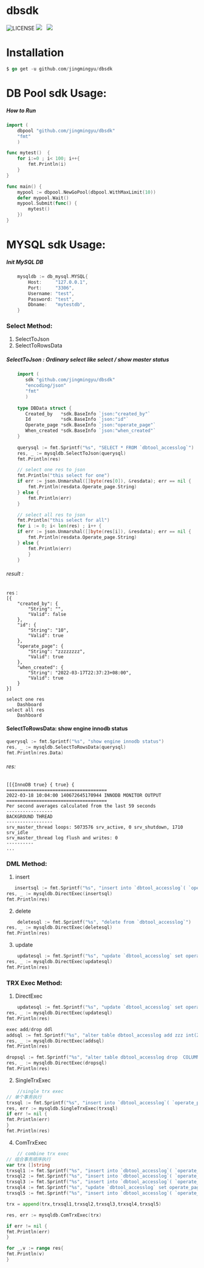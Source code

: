
# dbsdk
![LICENSE](https://img.shields.io/badge/license-AGPL%20-blue.svg)
![](https://img.shields.io/badge/build-release-brightgreen.svg)  
![](https://img.shields.io/badge/version-v1.1.2-brightgreen.svg)

#  Installation

```go
$ go get -u github.com/jingmingyu/dbsdk 
```

# DB Pool sdk Usage:
##### How to Run
```go
import (
    dbpool "github.com/jingmingyu/dbsdk"
    "fmt"
    )

func mytest()  {
	for i:=0 ; i< 100; i++{
		fmt.Println(i)
	}
}

func main() {
	mypool := dbpool.NewGoPool(dbpool.WithMaxLimit(10))
	defer mypool.Wait()
	mypool.Submit(func() {
		mytest()
	})
}
```

# MYSQL sdk Usage:
##### Init MySQL DB
```go
    mysqldb := db_mysql.MYSQL{
		Host:     "127.0.0.1",
		Port:     "3306",
		Username: "test",
		Password: "test",
		Dbname:   "mytestdb",
	}
```
### Select  Method:
1. SelectToJson
2. SelectToRowsData

##### SelectToJson : Ordinary select  like select / show master status
```go
    import (
       sdk "github.com/jingmingyu/dbsdk"
       "encoding/json"
       "fmt"
       )
        
    type DBData struct {
       Created_by   *sdk.BaseInfo `json:"created_by"`
       Id           *sdk.BaseInfo `json:"id"`
       Operate_page *sdk.BaseInfo `json:"operate_page"`
       When_created *sdk.BaseInfo `json:"when_created"`
    }
		
	querysql := fmt.Sprintf("%s", "SELECT * FROM `dbtool_accesslog`")
	res, _ := mysqldb.SelectToJson(querysql)
	fmt.Println(res)

	// select one res to json 
	fmt.Println("this select for one")
	if err := json.Unmarshal([]byte(res[0]), &resdata); err == nil {
		fmt.Println(resdata.Operate_page.String)
	} else {
		fmt.Println(err)
	}

	// select all res to json 
	fmt.Println("this select for all")
	for i := 0; i< len(res) ; i++ {
	if err := json.Unmarshal([]byte(res[i]), &resdata); err == nil {
		fmt.Println(resdata.Operate_page.String)
	} else {
		fmt.Println(err)
		}
	}
```
###### result :
```azure
res：
[{
    "created_by": {
        "String": "",
        "Valid": false
    },
    "id": {
        "String": "10",
        "Valid": true
    },
    "operate_page": {
        "String": "zzzzzzzz",
        "Valid": true
    },
    "when_created": {
        "String": "2022-03-17T22:37:23+08:00",
        "Valid": true
    }
}]

select one res 
	Dashboard
select all res 
	Dashboard
```

#### SelectToRowsData:  show engine innodb status
```go
querysql := fmt.Sprintf("%s", "show engine innodb status")
res, _ := mysqldb.SelectToRowsData(querysql)
fmt.Println(res.Data)
```
###### res:
```azure
[[{InnoDB true} { true} {
=====================================
2022-03-18 10:04:00 140672645170944 INNODB MONITOR OUTPUT
=====================================
Per second averages calculated from the last 59 seconds
-----------------
BACKGROUND THREAD
-----------------
srv_master_thread loops: 5073576 srv_active, 0 srv_shutdown, 1710 srv_idle
srv_master_thread log flush and writes: 0
----------
...
```
### DML  Method:
1. insert
 ```go
	insertsql := fmt.Sprintf("%s", "insert into `dbtool_accesslog`( `operate_page` , `when_created` ) VALUE ('zzzzzzzz',now())")
res, _ := mysqldb.DirectExec(insertsql)
fmt.Println(res)
```
2. delete
```go
    deletesql := fmt.Sprintf("%s", "delete from `dbtool_accesslog`")
res, _ := mysqldb.DirectExec(deletesql)
fmt.Println(res)
```
3. update
```go
	updatesql := fmt.Sprintf("%s", "update `dbtool_accesslog` set operate_page='ascd' ")
res, _ := mysqldb.DirectExec(updatesql)
fmt.Println(res)
```
### TRX Exec  Method:
1. DirectExec
```go
	updatesql := fmt.Sprintf("%s", "update `dbtool_accesslog` set operate_page='ascd' ")
res, _ := mysqldb.DirectExec(updatesql)
fmt.Println(res)

exec add/drop ddl
addsql := fmt.Sprintf("%s", "alter table dbtool_accesslog add zzz int(2)")
res, _ := mysqldb.DirectExec(addsql)
fmt.Println(res)

dropsql := fmt.Sprintf("%s", "alter table dbtool_accesslog drop  COLUMN zzz ")
res, _ := mysqldb.DirectExec(dropsql)
fmt.Println(res)
```
2. SingleTrxExec
```go
	//single trx exec
// 单个事务执行
trxsql := fmt.Sprintf("%s", "insert into `dbtool_accesslog`( `operate_page` , `when_created` ) VALUE ('zzzzzzzz',now())")
res, err := mysqldb.SingleTrxExec(trxsql)
if err != nil {
fmt.Println(err)
}
fmt.Println(res)
```

4. ComTrxExec
```go
	// combine trx exec
// 组合事务顺序执行
var trx []string
trxsql1 := fmt.Sprintf("%s", "insert into `dbtool_accesslog`( `operate_page` , `when_created` ) VALUE ('zzzzzzzz',now())")
trxsql2 := fmt.Sprintf("%s", "insert into `dbtool_accesslog`( `operate_page` , `when_created` ) VALUE ('bbbbb',now())")
trxsql3 := fmt.Sprintf("%s", "insert into `dbtool_accesslog`( `operate_page` , `when_created` ) VALUE ('bbbbb',now())")
trxsql4 := fmt.Sprintf("%s", "update `dbtool_accesslog` set operate_page='zzzzzzzz' where operate_page='ascd'")
trxsql5 := fmt.Sprintf("%s", "insert into `dbtool_accesslog`( `operate_page` , `when_created` ) VALUE ('zzzzzzzz',now())")

trx = append(trx,trxsql1,trxsql2,trxsql3,trxsql4,trxsql5)

res, err := mysqldb.ComTrxExec(trx)

if err != nil {
fmt.Println(err)
}

for _,v := range res{
fmt.Println(v)
}
```
